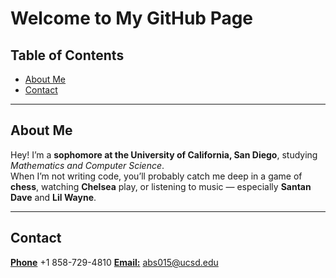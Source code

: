 # Welcome to My GitHub Page

## Table of Contents

- [About Me](#about-me)
- [Contact](#contact)

---

## About Me

Hey! I’m a **sophomore at the University of California, San Diego**, studying _Mathematics and Computer Science_.  
When I’m not writing code, you’ll probably catch me deep in a game of **chess**, watching **Chelsea** play, or listening to music — especially **Santan Dave** and **Lil Wayne**.

---


## Contact

<ins>**Phone**</ins> +1 858-729-4810
<ins>**Email:**</ins> abs015@ucsd.edu

